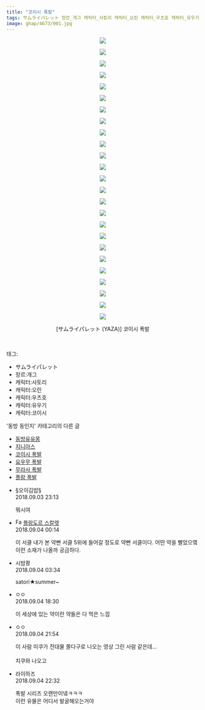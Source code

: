 ```yaml
---
title: "코이시 폭발"
tags: サムライパレット 장르_개그 캐릭터_사토리 캐릭터_오린 캐릭터_우츠호 캐릭터_유우기 캐릭터_코이시 YAZA 동방_동인지
image: ghap/4673/001.jpg
---
```

<div class="article">
<p style="text-align: center; clear: none; float: none;"><img src="{{ site.nasurl }}/ghap/4673/001.jpg"/></p>
<p style="text-align: center; clear: none; float: none;"><img src="{{ site.nasurl }}/ghap/4673/002.jpg"/></p>
<p style="text-align: center; clear: none; float: none;"><img src="{{ site.nasurl }}/ghap/4673/003.jpg"/></p>
<p style="text-align: center; clear: none; float: none;"><img src="{{ site.nasurl }}/ghap/4673/004.jpg"/></p>
<p style="text-align: center; clear: none; float: none;"><img src="{{ site.nasurl }}/ghap/4673/005.jpg"/></p>
<p style="text-align: center; clear: none; float: none;"><img src="{{ site.nasurl }}/ghap/4673/006.jpg"/></p>
<p style="text-align: center; clear: none; float: none;"><img src="{{ site.nasurl }}/ghap/4673/007.jpg"/></p>
<p style="text-align: center; clear: none; float: none;"><img src="{{ site.nasurl }}/ghap/4673/008.jpg"/></p>
<p style="text-align: center; clear: none; float: none;"><img src="{{ site.nasurl }}/ghap/4673/009.jpg"/></p>
<p style="text-align: center; clear: none; float: none;"><img src="{{ site.nasurl }}/ghap/4673/010.jpg"/></p>
<p style="text-align: center; clear: none; float: none;"><img src="{{ site.nasurl }}/ghap/4673/011.jpg"/></p>
<p style="text-align: center; clear: none; float: none;"><img src="{{ site.nasurl }}/ghap/4673/012.jpg"/></p>
<p style="text-align: center; clear: none; float: none;"><img src="{{ site.nasurl }}/ghap/4673/013.jpg"/></p>
<p style="text-align: center; clear: none; float: none;"><img src="{{ site.nasurl }}/ghap/4673/014.jpg"/></p>
<p style="text-align: center; clear: none; float: none;"><img src="{{ site.nasurl }}/ghap/4673/015.jpg"/></p>
<p style="text-align: center; clear: none; float: none;"><img src="{{ site.nasurl }}/ghap/4673/016.jpg"/></p>
<p style="text-align: center; clear: none; float: none;"><img src="{{ site.nasurl }}/ghap/4673/017.jpg"/></p>
<p style="text-align: center; clear: none; float: none;"><img src="{{ site.nasurl }}/ghap/4673/018.jpg"/></p>
<p style="text-align: center; clear: none; float: none;"><img src="{{ site.nasurl }}/ghap/4673/019.jpg"/></p>
<p style="text-align: center; clear: none; float: none;"><img src="{{ site.nasurl }}/ghap/4673/020.jpg"/></p>
<p style="text-align: center; clear: none; float: none;"><img src="{{ site.nasurl }}/ghap/4673/021.jpg"/></p>
<p style="text-align: center; clear: none; float: none;"><img src="{{ site.nasurl }}/ghap/4673/022.jpg"/></p>
<p style="text-align: center; clear: none; float: none;"><img src="{{ site.nasurl }}/ghap/4673/023.jpg"/></p>
<p style="text-align: center; clear: none; float: none;"><img src="{{ site.nasurl }}/ghap/4673/024.jpg"/></p>
<p style="text-align: center; clear: none; float: none;"><img src="{{ site.nasurl }}/ghap/4673/025.jpg"/></p>
<p style="text-align: center; clear: none; float: none;">[サムライパレット (YAZA)] 코이시 폭발</p>
<p><br/></p>
</div><div class="tagTrail">
<p>태그: </p>
<ul>
<li>サムライパレット</li>
<li>장르:개그</li>
<li>캐릭터:사토리</li>
<li>캐릭터:오린</li>
<li>캐릭터:우츠호</li>
<li>캐릭터:유우기</li>
<li>캐릭터:코이시</li>
</ul>
</div><div class="another">
<p>'동방 동인지' 카테고리의 다른 글</p>
<ul>
<li><a href="/2018-09-03-ghap_4675">동방유유몽</a></li>
<li><a href="/2018-09-03-ghap_4674">지니아스</a></li>
<li><a href="/2018-09-03-ghap_4673">코이시 폭발</a></li>
<li><a href="/2018-09-03-ghap_4672">요우무 폭발</a></li>
<li><a href="/2018-09-03-ghap_4671">무라사 폭발</a></li>
<li><a href="/2018-09-03-ghap_4670">플랑 폭발</a></li>
</ul>
</div><div class="cb_module cb_fluid">
<div class="cb_wrt cb_profile">
<div class="comment">
<ul>
<li class="cb_thumb_off" id="comment15325603">
<div class="cb_comment_area">
<div class="cb_info_area">
<div class="cb_section">
<span class="cb_nick_name">§오이김밥§</span>
</div>
<div class="cb_section">
<span class="cb_date">2018.09.03 23:13 </span>
</div>
</div>
<div class="cb_dsc_comment">
<p class="cb_dsc">
											뭐시여
										</p>
</div>
</div></li>
<li class="cb_thumb_off" id="comment15325649">
<div class="cb_comment_area">
<div class="cb_info_area">
<div class="cb_section">
<span class="cb_nick_name"><img alt="Favicon of http://qksxodid12.tistory.com" height="16" onerror="this.onerror=null;this.parentNode.removeChild(this)" src="http://qksxodid12.tistory.com/favicon.ico" width="16"/> <a href="http://qksxodid12.tistory.com" onclick="return openLinkInNewWindow(this)">플랑도르 스칼렛</a></span>
</div>
<div class="cb_section">
<span class="cb_date">2018.09.04 00:14 </span>
</div>
</div>
<div class="cb_dsc_comment">
<p class="cb_dsc">
											이 서클 내가 본 약빤 서클 5위에 들어갈 정도로 약빤 서클이다. 어떤 약을 빨았으몈 이런 소재가 나올까 궁금하다.
										</p>
</div>
</div></li>
<li class="cb_thumb_off" id="comment15325726">
<div class="cb_comment_area">
<div class="cb_info_area">
<div class="cb_section">
<span class="cb_nick_name">시밤쾅</span>
</div>
<div class="cb_section">
<span class="cb_date">2018.09.04 03:34 </span>
</div>
</div>
<div class="cb_dsc_comment">
<p class="cb_dsc">
											satori★summer~
										</p>
</div>
</div></li>
<li class="cb_thumb_off" id="comment15326032">
<div class="cb_comment_area">
<div class="cb_info_area">
<div class="cb_section">
<span class="cb_nick_name">ㅇㅇ</span>
</div>
<div class="cb_section">
<span class="cb_date">2018.09.04 18:30 </span>
</div>
</div>
<div class="cb_dsc_comment">
<p class="cb_dsc">
											이 세상에 있는 약이란 약들은 다 먹은 느낌
										</p>
</div>
</div></li>
<li class="cb_thumb_off" id="comment15326133">
<div class="cb_comment_area">
<div class="cb_info_area">
<div class="cb_section">
<span class="cb_nick_name">ㅇㅇ</span>
</div>
<div class="cb_section">
<span class="cb_date">2018.09.04 21:54 </span>
</div>
</div>
<div class="cb_dsc_comment">
<p class="cb_dsc">
											이 사람 미쿠가 전대물 쫄다구로 나오는 영상 그린 사람 같은데...<br/>
<br/>
치쿠와 나오고
										</p>
</div>
</div></li>
<li class="cb_thumb_off" id="comment15326148">
<div class="cb_comment_area">
<div class="cb_info_area">
<div class="cb_section">
<span class="cb_nick_name">라이하즈</span>
</div>
<div class="cb_section">
<span class="cb_date">2018.09.04 22:32 </span>
</div>
</div>
<div class="cb_dsc_comment">
<p class="cb_dsc">
											폭발 시리즈 오랜만이넼ㅋㅋㅋ<br/>
이런 유물은 어디서 발굴해오는거야
										</p>
</div>
</div></li>
</ul>
</div>
</div><!-- commentList close -->
</div>